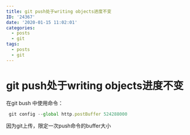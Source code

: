```yaml
---
title: git push处于writing objects进度不变
ID: '24367'
date: '2020-01-15 11:02:01'
categories:
  - posts
  - git
tags:
  - posts
  - git
---
```


# git push处于writing objects进度不变

在git bush 中使用命令：

``` js 
 git config --global http.postBuffer 524288000
```

因为git上传，限定一次push命令的buffer大小
 
